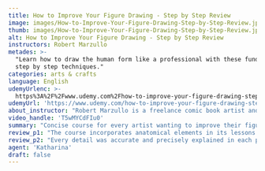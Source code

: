 ```yaml
---
title: How to Improve Your Figure Drawing - Step by Step Review
image: images/How-to-Improve-Your-Figure-Drawing-Step-by-Step-Review.jpeg
thumb: images/How-to-Improve-Your-Figure-Drawing-Step-by-Step-Review.jpeg
alt: How to Improve Your Figure Drawing - Step by Step Review
instructors: Robert Marzullo
metades: >-
  "Learn how to draw the human form like a professional with these fundamental
  step by step techniques."
categories: arts & crafts
language: English
udemyUrlenc: >-
  https%3A%2F%2Fwww.udemy.com%2Fhow-to-improve-your-figure-drawing-step-by-step%2F
udemyUrl: 'https://www.udemy.com/how-to-improve-your-figure-drawing-step-by-step/'
about_instructor: "Robert Marzullo is a freelance comic book artist and illustrator. He also publishes some books about character drawings and managed his own design firm for the past decade. His goal is to help all those inspiring artists to reach their dream by helping them progress with their artwork."
video_handle: 'T5wMYCdFIu0'
summary: "Concise course for every artist wanting to improve their figure drawing skills. Lots of great tips and techniques are shown and the fundamentals are well-solidified in each mind of the students."
review_p1: "The course incorporates anatomical elements in its lessons in a simple way that students could understand easily. The descriptions for each part was very detailed and emphasized. A lot of great tips and techniques were shown in the video that is helpful for the students to progress easily. The supplemental materials for the course are also greatly beneficial to the students so that they can practice more on areas that they are lacking. The explanation was short, concise and full of valuable information. It really helps the students see the changes and development in their drawing style. The course shows the actual flow of the drawing of an actual professional and helps the students to create their own method."
review_p2: "Every detail was accurate and precisely explained in each part. The instructor has a lot of skills and experience in his field and his lessons are easy to grasp. He does not completely overwhelm the students with long videos and useless rambling. The course helps the students understand the importance of certain concepts in order for them to create a better figure. Concepts that are fundamental to figure drawing was well-explained and enables the students to put each part into practice without being confused to what is happening.  This course is a great starter course or refresher for those who are interested in drawing."
agent: 'Katharina'
draft: false
---
```


